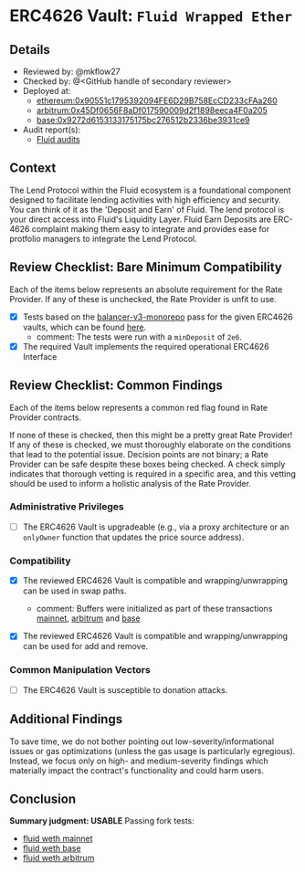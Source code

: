 # ERC4626 Vault: `Fluid Wrapped Ether`

## Details
- Reviewed by: @mkflow27
- Checked by: @\<GitHub handle of secondary reviewer\>
- Deployed at:
    - [ethereum:0x90551c1795392094FE6D29B758EcCD233cFAa260](https://etherscan.io/address/0x90551c1795392094FE6D29B758EcCD233cFAa260)
    - [arbitrum:0x45Df0656F8aDf017590009d2f1898eeca4F0a205](https://arbiscan.io/address/0x45Df0656F8aDf017590009d2f1898eeca4F0a205)
    - [base:0x9272d6153133175175bc276512b2336be3931ce9](https://basescan.org/address/0x9272d6153133175175bc276512b2336be3931ce9)
- Audit report(s):
    - [Fluid audits](https://docs.fluid.instadapp.io/audits-and-security.html)

## Context
The Lend Protocol within the Fluid ecosystem is a foundational component designed to facilitate lending activities with high efficiency and security. You can think of it as the 'Deposit and Earn' of Fluid. The lend protocol is your direct access into Fluid's Liquidity Layer.  Fluid Earn Deposits are ERC-4626 complaint making them easy to integrate and provides ease for protfolio managers to integrate the Lend Protocol.

## Review Checklist: Bare Minimum Compatibility
Each of the items below represents an absolute requirement for the Rate Provider. If any of these is unchecked, the Rate Provider is unfit to use.

- [x] Tests based on the [balancer-v3-monorepo](https://github.com/balancer/balancer-v3-monorepo/tree/main/pkg/vault/test/foundry/fork) pass for the given ERC4626 vaults, which can be found [here](https://github.com/balancer/balancer-v3-erc4626-tests/tree/main/test).
    - comment: The tests were run with a `minDeposit` of `2e6`.
- [x] The required Vault implements the required operational ERC4626 Interface

## Review Checklist: Common Findings
Each of the items below represents a common red flag found in Rate Provider contracts.

If none of these is checked, then this might be a pretty great Rate Provider! If any of these is checked, we must thoroughly elaborate on the conditions that lead to the potential issue. Decision points are not binary; a Rate Provider can be safe despite these boxes being checked. A check simply indicates that thorough vetting is required in a specific area, and this vetting should be used to inform a holistic analysis of the Rate Provider.

### Administrative Privileges
- [ ] The ERC4626 Vault is upgradeable (e.g., via a proxy architecture or an `onlyOwner` function that updates the price source address).

### Compatibility 
- [x] The reviewed ERC4626 Vault is compatible and wrapping/unwrapping can be used in swap paths.
    - comment: Buffers were initialized as part of these transactions [mainnet](https://etherscan.io/tx/0x82dd825de471353f314021d035a0af52b41d12d441b8cce29581c598fd6344f4#eventlog), [arbitrum](https://arbiscan.io//tx/0x44de20d83b3b0bf1e128381a3a5e4c7a15aaf21e24c747af221ae27c4d08e0c6) and [base](https://basescan.org/tx/0x00f2b9806528a5fcf15e6cf57c822086a076cf43877846ab04e726adaab296f7)

- [x] The reviewed ERC4626 Vault is compatible and wrapping/unwrapping can be used for add and remove. 

### Common Manipulation Vectors
- [ ] The ERC4626 Vault is susceptible to donation attacks.

## Additional Findings
To save time, we do not bother pointing out low-severity/informational issues or gas optimizations (unless the gas usage is particularly egregious). Instead, we focus only on high- and medium-severity findings which materially impact the contract's functionality and could harm users.

## Conclusion
**Summary judgment: USABLE**
Passing fork tests:
- [fluid weth mainnet](https://github.com/balancer/balancer-v3-erc4626-tests/blob/main/test/mainnet/ERC4626MainnetFluidWeth.t.sol) 
- [fluid weth base](https://github.com/balancer/balancer-v3-erc4626-tests/pull/32)
- [fluid weth arbitrum](https://github.com/balancer/balancer-v3-erc4626-tests/pull/32)